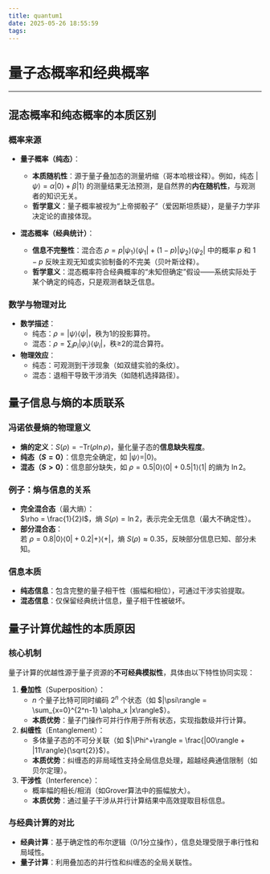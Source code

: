 ```yaml
---
title: quantum1
date: 2025-05-26 18:55:59
tags:
---
```

# 量子态概率和经典概率
---

## **混态概率和纯态概率的本质区别**

### **概率来源**
- **量子概率（纯态）**：  
  - **本质随机性**：源于量子叠加态的测量坍缩（哥本哈根诠释）。例如，纯态 $|\psi\rangle = \alpha|0\rangle + \beta|1\rangle$ 的测量结果无法预测，是自然界的**内在随机性**，与观测者的知识无关。  
  - **哲学意义**：量子概率被视为“上帝掷骰子”（爱因斯坦质疑），是量子力学非决定论的直接体现。  

- **混态概率（经典统计）**：  
  - **信息不完整性**：混合态 $\rho = p|\psi_1\rangle\langle\psi_1| + (1-p)|\psi_2\rangle\langle\psi_2|$ 中的概率 $p$ 和 $1-p$ 反映主观无知或实验制备的不完美（贝叶斯诠释）。  
  - **哲学意义**：混态概率符合经典概率的“未知但确定”假设——系统实际处于某个确定的纯态，只是观测者缺乏信息。

### **数学与物理对比**
- **数学描述**：  
  - 纯态：$\rho = |\psi\rangle\langle\psi|$，秩为1的投影算符。  
  - 混态：$\rho = \sum_i p_i |\psi_i\rangle\langle\psi_i|$，秩≥2的混合算符。  
- **物理效应**：  
  - 纯态：可观测到干涉现象（如双缝实验的条纹）。  
  - 混态：退相干导致干涉消失（如随机选择路径）。



## **量子信息与熵的本质联系**

### **冯诺依曼熵的物理意义**
- **熵的定义**：$S(\rho) = -\text{Tr}(\rho \ln \rho)$，量化量子态的**信息缺失程度**。  
- **纯态（$S=0$）**：信息完全确定，如 $|\psi\rangle = |0\rangle$。  
- **混态（$S>0$）**：信息部分缺失，如 $\rho = 0.5|0\rangle\langle 0| + 0.5|1\rangle\langle 1|$ 的熵为 $\ln 2$。

### **例子：熵与信息的关系**
- **完全混合态**（最大熵）：  
  $\rho = \frac{1}{2}I$，熵 $S(\rho) = \ln 2$，表示完全无信息（最大不确定性）。  
- **部分混合态**：  
  若 $\rho = 0.8|0\rangle\langle 0| + 0.2|+\rangle\langle +|$，熵 $S(\rho) \approx 0.35$，反映部分信息已知、部分未知。

### **信息本质**
- **纯态信息**：包含完整的量子相干性（振幅和相位），可通过干涉实验提取。  
- **混态信息**：仅保留经典统计信息，量子相干性被破坏。


## **量子计算优越性的本质原因**

### **核心机制**
量子计算的优越性源于量子资源的**不可经典模拟性**，具体由以下特性协同实现：  
1. **叠加性**（Superposition）：  
   - $n$ 个量子比特可同时编码 $2^n$ 个状态（如 $|\psi\rangle = \sum_{x=0}^{2^n-1} \alpha_x |x\rangle$）。  
   - **本质优势**：量子门操作可并行作用于所有状态，实现指数级并行计算。  
2. **纠缠性**（Entanglement）：  
   - 多体量子态的不可分关联（如 $|\Phi^+\rangle = \frac{|00\rangle + |11\rangle}{\sqrt{2}}$）。  
   - **本质优势**：纠缠态的非局域性支持全局信息处理，超越经典通信限制（如贝尔定理）。  
3. **干涉性**（Interference）：  
   - 概率幅的相长/相消（如Grover算法中的振幅放大）。  
   - **本质优势**：通过量子干涉从并行计算结果中高效提取目标信息。

### **与经典计算的对比**
- **经典计算**：基于确定性的布尔逻辑（0/1分立操作），信息处理受限于串行性和局域性。  
- **量子计算**：利用叠加态的并行性和纠缠态的全局关联性。
  